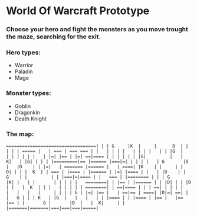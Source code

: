 # World Of Warcraft Prototype

### Choose your hero and fight the monsters as you move trought the maze, searching for the exit.

### Hero types:
- Warrior
- Paladin
- Mage

### Monster types:
- Goblin
- Dragonkin
- Death Knight

### The map: 
`==================================| |
| G     |K  |     |      D  | |   | |
| ===== |   | === | === === | |   | |
| |   | | | |   | | |G  |     | | | |
| |   | |=| |== | |=| ==|==== | | | |
| | |G|         |   |      K|   | |G|
| | | |=========|== |====== |===|=| |
| | |   | G       |G      |   |D    |
| |=|   | ======= |====== |   | ====|
|K    | |     | |      D| | | |  K  |
| === | |==== | |====== | |=| |==== |
|   | |D    | |  G    | |         | |
|===|=|==== | |   === | |======== | |
| G         |K| |   | |       | | | |
|   ========| | |== | |====== | | |D|
| | |D        | |   |  K  | | |   | |
| | | ========| | ==|==== | | | ==| |
| | |   |   |   |   |     | | | | G |
|=| |== |   | ==|== | ====| |D|=| ==|
| |   G | | | K   | |G  |   |   |   |
| |==== | | |==== | |== |   |== |== |
|       G |       |D  |   |  K|     |
| |=======|=======|===|===|===|=====|`
